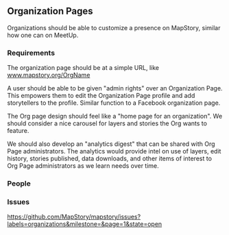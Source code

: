 ## Organization Pages

Organizations should be able to customize a presence on MapStory, similar how one can on MeetUp. 

### Requirements

The organization page should be at a simple URL, like www.mapstory.org/OrgName

A user should be able to be given "admin rights" over an Organization Page. This empowers them to edit the Organization Page profile and add storytellers to the profile. Similar function to a Facebook organization page.

The Org page design should feel like a "home page for an organization". We should consider a nice carousel for layers and stories the Org wants to feature.

We should also develop an "analytics digest" that can be shared with Org Page administrators. The analytics would provide intel on use of layers, edit history, stories published, data downloads, and other items of interest to Org Page administrators as we learn needs over time.

### People

### Issues

https://github.com/MapStory/mapstory/issues?labels=organizations&milestone=&page=1&state=open

